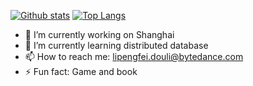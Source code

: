 


[![Github stats](https://github-readme-stats.vercel.app/api?username=baijianruoli&show_icons=true&include_all_commits=true)](https://github.com/baijianruoli) [![Top Langs](https://github-readme-stats.vercel.app/api/top-langs/?username=baijianruoli&layout=compact)](https://github.com/baijianruoli)




- 🔭 I’m currently working on Shanghai
- 🌱 I’m currently learning distributed database
- 📫 How to reach me: lipengfei.douli@bytedance.com
- ⚡ Fun fact: Game and book
